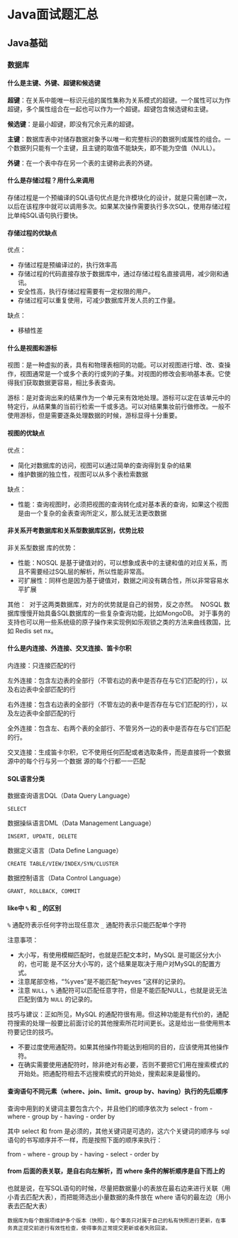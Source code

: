 # Java面试题汇总

## Java基础

### 数据库

#### 什么是主键、外键、超键和候选键

**超键**：在关系中能唯一标识元组的属性集称为关系模式的超键。一个属性可以为作超键，多个属性组合在一起也可以作为一个超键。超键包含候选键和主键。

**候选键**：是最小超键，即没有冗余元素的超键。

**主键**：数据库表中对储存数据对象予以唯一和完整标识的数据列或属性的组合。一个数据列只能有一个主键，且主键的取值不能缺失，即不能为空值（NULL）。

**外键**：在一个表中存在另一个表的主键称此表的外键。

#### 什么是存储过程？用什么来调用

存储过程是一个预编译的SQL语句优点是允许模块化的设计，就是只需创建一次，以后在该程序中就可以调用多次。如果某次操作需要执行多次SQL，使用存储过程比单纯SQL语句执行要快。

#### 存储过程的优缺点

优点：

* 存储过程是预编译过的，执行效率高
* 存储过程的代码直接存放于数据库中，通过存储过程名直接调用，减少刚和通讯。
* 安全性高，执行存储过程需要有一定权限的用户。
* 存储过程可以重复使用，可减少数据库开发人员的工作量。

缺点：

* 移植性差

#### 什么是视图和游标

视图：是一种虚拟的表，具有和物理表相同的功能。可以对视图进行增、改、查操作，视图通常是一个或多个表的行或列的子集。对视图的修改会影响基本表。它使得我们获取数据更容易，相比多表查询。

游标：是对查询出来的结果作为一个单元来有效地处理。游标可以定在该单元中的特定行，从结果集的当前行检索一千或多选。可以对结果集妆前行做修改。一般不使用游标，但是需要逐条处理数据的时候，游标显得十分重要。

#### 视图的优缺点

优点：

* 简化对数据库的访问，视图可以通过简单的查询得到复杂的结果
* 维护数据的独立性，视图可以从多个表检索数据

缺点：

* 性能：查询视图时，必须把视图的查询转化成对基本表的查询，如果这个视图是由一个复杂的金表查询所定义，那么就无法更改数据

#### 非关系开考数据库和关系型数据库区别，优势比较

非关系型数据 库的优势：

* 性能：NOSQL 是基于键值对的，可以想象成表中的主键和值的对应关系，而且不需要经过SQL层的解析，所以性能非常高。
* 可扩展性：同样也是因为基于键值对，数据之间没有耦合性，所以非常容易水平扩展

其他：
​    对于这两类数据库，对方的优势就是自己的弱势，反之亦然。
​    NOSQL 数据库慢慢开始具备SQL数据库的一些复杂查询功能，比如MongoDB。
​    对于事务的支持也可以用一些系统级的原子操作来实现例如乐观锁之类的方法来曲线救国，比如 Redis set nx。

#### 什么是内连接、外连接、交叉连接、笛卡尔积

内连接：只连接匹配的行

左外连接：包含左边表的全部行（不管右边的表中是否存在与它们匹配的行），以及右边表中全部匹配的行

右外连接：包含右边表的全部行（不管左边的表中是否存在与它们匹配的行），以及左边表中全部匹配的行

全外连接：包含左、右两个表的全部行、不管另外一边的表中是否存在与它们匹配的行。

交叉连接：生成笛卡尔积，它不使用任何匹配或者选取条件，而是直接将一个数据 源中的每个行与另一个数据 源的每个行都一一匹配

#### SQL语言分类

数据查询语言DQL（Data Query Language）

    SELECT

数据操纵语言DML（Data Management Language）

    INSERT, UPDATE, DELETE

数据定义语言（Data Define Language）

    CREATE TABLE/VIEW/INDEX/SYN/CLUSTER

数据控制语言（Data Control Language）

    GRANT, ROLLBACK, COMMIT

#### like中 `%` 和 `_` 的区别

`%` 通配符表示任何字符出现任意次
`_` 通配符表示只能匹配单个字符

注意事项：

* 大小写，有使用模糊匹配时，也就是匹配文本时，MySQL 是可能区分大小的，也可能 是不区分大小写的，这个结果是取决于用户对MySQL的配置方式。
* 注意尾部空格，“%yves”是不能匹配“heyves ”这样的记录的。
* 注意 `NULL`，`%` 通配符可以匹配任意字符，但是不能匹配NULL，也就是说无法匹配到值为 `NULL` 的记录的。

技巧与建议：正如所见，MySQL 的通配符很有用。但这种功能是有代价的，通配符搜索的处理一般要比前面讨论的其他搜索所花时间更长。这是给出一些使用熊本符要记住的技巧。

* 不要过度使用通配符。如果其他操作符能达到相同的目的，应该使用其他操作符。
* 在确实需要使用通配符时，除非绝对有必要，否则不要把它们用在搜索模式的开始处。把通配符相去不远搜索模式的开始处，搜索起来是最慢的。

#### 查询语句不同元素（where、join、limit、group by、having）执行的先后顺序

查询中用到的关键词主要包含六个，并且他们的顺序依次为 select - from - where - group by - having - order by

其中 select 和 from 是必须的，其他关键词是可选的，这六个关键词的顺序与 sql 语句的书写顺序并不一样，而是按照下面的顺序来执行：

from - where - group by - having - select - order by

#### from 后面的表关联，是自右向左解析，而 where 条件的解析顺序是自下而上的

也就是说，在写SQL语句的时候，尽量把数据量小的表放在最右边来进行关联（用小青去匹配大表），而把能筛选出小量数据的条件放在 where 语句的最左边（用小表去匹配大表）

    数据库为每个数据项维护多个版本（快照），每个事务只对属于自己的私有快照进行更新，在事务真正提交前进行有效性检查，使得事务正常提交更新或者失败回滚。

